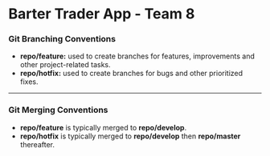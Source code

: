 # Barter Trader App - Team 8

### Git Branching Conventions

-   **repo/feature:** used to create branches for features, improvements and other project-related tasks.
-   **repo/hotfix:** used to create branches for bugs and other prioritized fixes.

---

### Git Merging Conventions

-   **repo/feature** is typically merged to **repo/develop**.
-   **repo/hotfix** is typically merged to **repo/develop** then **repo/master** thereafter.
